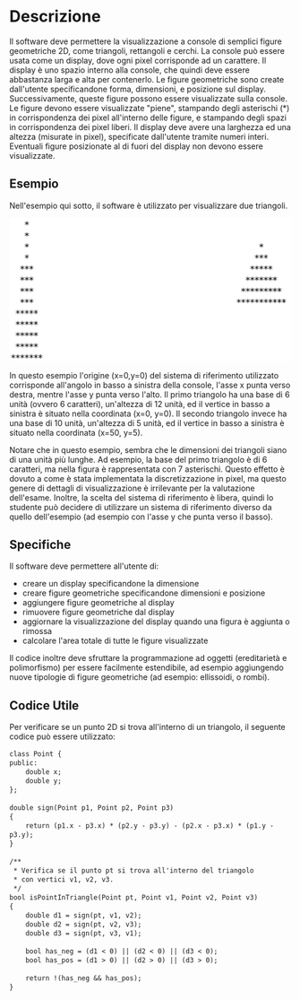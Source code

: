 # Descrizione
Il software deve permettere la visualizzazione a console di semplici figure geometriche 2D, come
triangoli, rettangoli e cerchi.
La console può essere usata come un display, dove ogni pixel corrisponde ad un carattere.
Il display è uno spazio interno alla console, che quindi deve essere abbastanza larga e alta per contenerlo.
Le figure geometriche sono create dall'utente specificandone forma, dimensioni, e posizione sul display.
Successivamente, queste figure possono essere visualizzate sulla console.
Le figure devono essere visualizzate "piene", stampando degli asterischi (*) in corrispondenza 
dei pixel all'interno delle figure, e stampando degli spazi in corrispondenza dei pixel liberi.
Il display deve avere una larghezza ed una altezza (misurate in pixel), specificate dall'utente
tramite numeri interi.
Eventuali figure posizionate al di fuori del display non devono essere visualizzate.

## Esempio
Nell'esempio qui sotto, il software è utilizzato per visualizzare due triangoli.

![Esempio](./example1.png)

In questo esempio l'origine (x=0,y=0) del sistema di riferimento utilizzato corrisponde all'angolo in basso
a sinistra della console, l'asse x punta verso destra, mentre l'asse y punta verso l'alto.
Il primo triangolo ha una base di 6 unità (ovvero 6 caratteri), un'altezza di 12 unità, ed il vertice 
in basso a sinistra è situato nella coordinata (x=0, y=0).
Il secondo triangolo invece ha una base di 10 unità, un'altezza di 5 unità, ed il vertice 
in basso a sinistra è situato nella coordinata (x=50, y=5).

Notare che in questo esempio, sembra che le dimensioni dei triangoli siano di 
una unità più lunghe. 
Ad esempio, la base del primo triangolo è di 6 caratteri, ma nella figura è rappresentata con 7
asterischi.
Questo effetto è dovuto a come è stata implementata la discretizzazione in pixel, ma questo genere di dettagli di 
visualizzazione è irrilevante per la valutazione dell'esame.
Inoltre, la scelta del sistema di riferimento è libera, quindi lo studente può decidere di utilizzare
un sistema di riferimento diverso da quello dell'esempio (ad esempio con l'asse y che punta verso il basso).

## Specifiche

Il software deve permettere all'utente di:
* creare un display specificandone la dimensione
* creare figure geometriche specificandone dimensioni e posizione
* aggiungere figure geometriche al display
* rimuovere figure geometriche dal display
* aggiornare la visualizzazione del display quando una figura è aggiunta o rimossa
* calcolare l'area totale di tutte le figure visualizzate

Il codice inoltre deve sfruttare la programmazione ad oggetti (ereditarietà e 
polimorfismo) per essere facilmente estendibile, ad esempio aggiungendo 
nuove tipologie di figure geometriche (ad esempio: ellissoidi, o rombi).

## Codice Utile

Per verificare se un punto 2D si trova all'interno di un triangolo, il seguente codice può 
essere utilizzato:
```
class Point {
public:
    double x;
    double y;
};

double sign(Point p1, Point p2, Point p3)
{
    return (p1.x - p3.x) * (p2.y - p3.y) - (p2.x - p3.x) * (p1.y - p3.y);
}

/**
 * Verifica se il punto pt si trova all'interno del triangolo
 * con vertici v1, v2, v3.
 */
bool isPointInTriangle(Point pt, Point v1, Point v2, Point v3)
{
    double d1 = sign(pt, v1, v2);
    double d2 = sign(pt, v2, v3);
    double d3 = sign(pt, v3, v1);

    bool has_neg = (d1 < 0) || (d2 < 0) || (d3 < 0);
    bool has_pos = (d1 > 0) || (d2 > 0) || (d3 > 0);

    return !(has_neg && has_pos);
}
```
